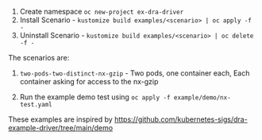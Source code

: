 

1. Create namespace `oc new-project ex-dra-driver`
2. Install Scenario - `kustomize build examples/<scenario> | oc apply -f -`
3. Uninstall Scenario - `kustomize build examples/<scenario> | oc delete -f -`

The scenarios are:
1. `two-pods-two-distinct-nx-gzip` - Two pods, one container each, Each container asking for access to the nx-gzip

2. Run the example demo test using `oc apply -f example/demo/nx-test.yaml`

These examples are inspired by https://github.com/kubernetes-sigs/dra-example-driver/tree/main/demo